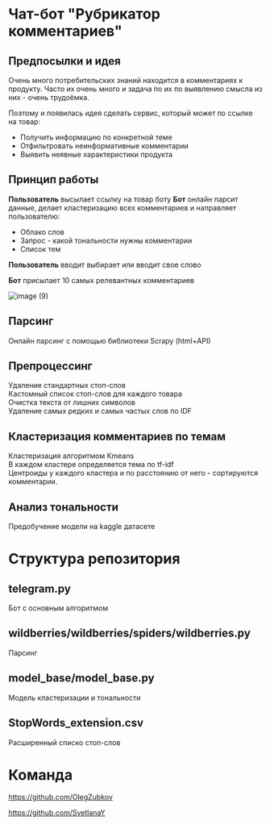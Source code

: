 # Чат-бот "Рубрикатор комментариев"

## Предпосылки и идея
Очень много потребительских знаний находится в комментариях к продукту. 
Часто их очень много и задача по их по выявлению смысла из них - очень трудоёмка.

Поэтому и появилась идея сделать сервис, который может по ссылке на товар:
- Получить информацию по конкретной теме
- Отфильтровать неинформативные комментарии
- Выявить неявные характеристики продукта

## Принцип работы
**Пользователь** высылает ссылку на товар боту
**Бот** онлайн парсит данные, делает кластеризацию всех комментариев и направляет пользователю:
 - Облако слов
 - Запрос - какой тональности нужны комментарии
 - Список тем
 
**Пользователь** вводит выбирает или вводит свое слово

**Бот** присылает 10 самых релевантных комментариев

![image (9)](https://user-images.githubusercontent.com/79212361/119344336-3383d880-bca0-11eb-8aa1-d21f367f21fd.gif)

## Парсинг
Онлайн парсинг с помощью библиотеки Scrapy (html+API)

## Препроцессинг
Удаление стандартных стоп-слов<br />
Кастомный список стоп-слов для каждого товара<br />
Очистка текста от лишних символов<br />
Удаление самых редких и самых частых слов по IDF

## Кластеризация комментариев по темам
Кластеризация алгоритмом Kmeans<br />
В каждом кластере определяется тема по tf-idf<br />
Центроиды у каждого кластера и по расстоянию от него - сортируются комментарии.

## Анализ тональности
Предобучение модели на kaggle датасете

# Структура репозитория
## telegram.py
Бот с основным алгоритмом

## wildberries/wildberries/spiders/wildberries.py
Парсинг

## model_base/model_base.py
Модель кластеризации и тональности

## StopWords_extension.csv
Расширенный списко стоп-слов

# Команда

https://github.com/OlegZubkov

https://github.com/SvetlanaY

